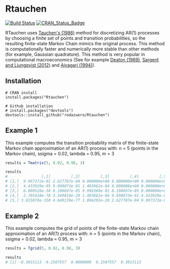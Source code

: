 Rtauchen
=======
[![Build Status](https://travis-ci.org/rodazuero/Rtauchen.png)](https://travis-ci.org/rodazuero/Rtauchen) 
[![CRAN_Status_Badge](http://www.r-pkg.org/badges/version/Rtauchen)](https://cran.r-project.org/package=Rtauchen)

RTauchen uses [Tauchen's (1986)](http://apps.eui.eu/Personal/Researchers/georgd/tauchen.pdf) method for discretizing AR(1) processes by choosing a finite set of points and transition probabilities, so the resulting finite-state Markov Chain mimics the original process. This method is computationally faster and numerically more stable than other methods (for example, Gaussian quadrature). This method is very popular in computational macroeconomics (See for example [Deaton (1989)](http://www.nber.org/papers/w3196), [Sargent and Ljungqvist (2012)](https://books.google.com/books?hl=es&lr=&id=H-PxCwAAQBAJ&oi=fnd&pg=PR5&ots=T-BOYPfzA7&sig=BMqWTp_3mAsSiyqQKRGm6xGClNU#v=onepage&q&f=false) and [Aiyagari (1994)](http://www.jstor.org/stable/2118417?seq=1#page_scan_tab_contents)).



## Installation

```{r}
# CRAN install
install.packages("Rtauchen")

# Github installation
# install.packages("devtools")
devtools::install_github("rodazuero/Rtauchen")
```


## Example 1
This example computes the transition probability matrix of the finite-state Markov chain approximation of an AR(1) process with:
n = 5 (points in the Markov chain), ssigma = 0.02, lambda = 0.95, m = 3
``` r
results = Tmatrix(5, 0.02, 0.98, 3)

results
#               [,1]         [,2]         [,3]         [,4]         [,5]
# [1,]  9.997372e-01 2.627787e-04 0.000000e+00 0.000000e+00 0.000000e+00
# [2,]  4.433929e-05 9.998073e-01 1.483662e-04 0.000000e+00 0.000000e+00
# [3,]  6.080528e-30 8.198697e-05 9.998360e-01 8.198697e-05 0.000000e+00
# [4,]  2.785418e-78 3.349819e-29 1.483662e-04 9.998073e-01 4.433929e-05
# [5,] 3.015878e-150 4.649139e-77 1.804292e-28 2.627787e-04 9.997372e-01

```
## Example 2
This example computes the grid of points of the finite-state Markov chain approximation of an AR(1) process with:
n = 5 (points in the Markov chain), ssigma = 0.02, lambda = 0.95, m = 3
``` r
results = Tgrid(5, 0.02, 0.98, 3)

results
# [1] -0.3015113 -0.1507557  0.0000000  0.1507557  0.3015113

```







